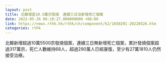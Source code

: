 ```yaml
---
layout: post
title: 北韓增逾10.5萬宗發燒　連續三日沒新增死亡個案
date: 2022-05-26 06:10:27.000000000 +08:00
link: https://news.rthk.hk/rthk/ch/component/k2/1650201-20220526.htm
categories: rthk
---
```


北韓新增超過10萬5500宗發燒個案，連續三日無新增死亡個案，累計發燒個案超過317萬宗，死亡人數維持68人，超過290萬人已經康復，至少有27萬1810人仍然接受治療。
